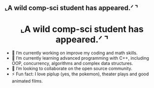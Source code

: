 ## ⌞A wild comp-sci student has appeared.ᐟ ⌝

<h1 align="center">⌞A wild comp-sci student has appeared.ᐟ ⌝</h1>

- 🔭 I’m currently working on improve my coding and math skills.
- 🌱 I’m currently learning advanced programming with C++, including OOP, concurrency, algorithms and complex data structures.
- 🚀 I’m looking to collaborate on the open source community.
- ⚡ Fun fact: I love piplup (yes, the pokemon), theater plays and good animated films.

